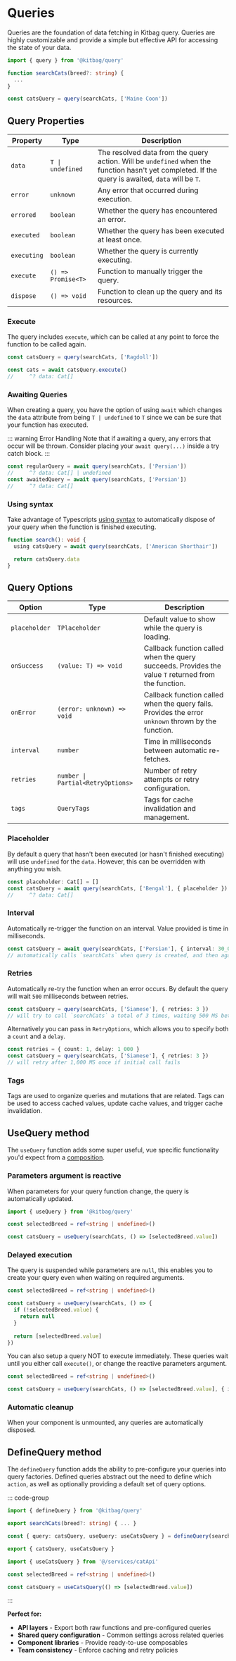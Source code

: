 # Queries

Queries are the foundation of data fetching in Kitbag query. Queries are highly customizable and provide a simple but effective API for accessing the state of your data.

```ts
import { query } from '@kitbag/query'

function searchCats(breed?: string) {
  ...
}

const catsQuery = query(searchCats, ['Maine Coon'])
```

## Query Properties

| Property | Type | Description |
|----------|------|-------------|
| `data` | `T \| undefined` | The resolved data from the query action. Will be `undefined` when the function hasn't yet completed. If the query is awaited, `data` will be `T`. |
| `error` | `unknown` | Any error that occurred during execution. |
| `errored` | `boolean` | Whether the query has encountered an error. |
| `executed` | `boolean` | Whether the query has been executed at least once. |
| `executing` | `boolean` | Whether the query is currently executing. |
| `execute` | `() => Promise<T>` | Function to manually trigger the query. |
| `dispose` | `() => void` | Function to clean up the query and its resources. |

### Execute

The query includes `execute`, which can be called at any point to force the function to be called again.

```ts
const catsQuery = query(searchCats, ['Ragdoll'])

const cats = await catsQuery.execute()
//     ^? data: Cat[]
```

### Awaiting Queries

When creating a query, you have the option of using `await` which changes the `data` attribute from being `T | undefined` to `T` since we can be sure that your function has executed.

::: warning Error Handling
Note that if awaiting a query, any errors that occur will be thrown. Consider placing your `await query(...)` inside a try catch block.
:::

```ts
const regularQuery = await query(searchCats, ['Persian'])
//     ^? data: Cat[] | undefined
const awaitedQuery = await query(searchCats, ['Persian'])
//     ^? data: Cat[]
```

### Using syntax

Take advantage of Typescripts [using syntax](https://www.typescriptlang.org/docs/handbook/release-notes/typescript-5-2.html#using-declarations-and-explicit-resource-management) to automatically dispose of your query when the function is finished executing.

```ts
function search(): void {
  using catsQuery = await query(searchCats, ['American Shorthair'])

  return catsQuery.data
}
```

## Query Options

| Option | Type | Description |
|--------|------|-------------|
| `placeholder` | `TPlaceholder` | Default value to show while the query is loading. |
| `onSuccess` | `(value: T) => void` | Callback function called when the query succeeds. Provides the value `T` returned from the function. |
| `onError` | `(error: unknown) => void` | Callback function called when the query fails. Provides the error `unknown` thrown by the function. |
| `interval` | `number` | Time in milliseconds between automatic re-fetches. |
| `retries` | `number \| Partial<RetryOptions>` | Number of retry attempts or retry configuration. |
| `tags` | `QueryTags` | Tags for cache invalidation and management. |

### Placeholder

By default a query that hasn't been executed (or hasn't finished executing) will use `undefined` for the `data`. However, this can be overridden with anything you wish.

```ts
const placeholder: Cat[] = []
const catsQuery = await query(searchCats, ['Bengal'], { placeholder })
//     ^? data: Cat[]
```

### Interval

Automatically re-trigger the function on an interval. Value provided is time in milliseconds.

```ts
const catsQuery = await query(searchCats, ['Persian'], { interval: 30_000 })
// automatically calls `searchCats` when query is created, and then again every 30 seconds
```

### Retries

Automatically re-try the function when an error occurs. By default the query will wait `500` milliseconds between retries.

```ts
const catsQuery = query(searchCats, ['Siamese'], { retries: 3 })
// will try to call `searchCats` a total of 3 times, waiting 500 MS between each attempt
```

Alternatively you can pass in `RetryOptions`, which allows you to specify both a `count` and a `delay`.

```ts
const retries = { count: 1, delay: 1_000 }
const catsQuery = query(searchCats, ['Siamese'], { retries: 3 })
// will retry after 1,000 MS once if initial call fails
```

### Tags

Tags are used to organize queries and mutations that are related. Tags can be used to access cached values, update cache values, and trigger cache invalidation.

## UseQuery method

The `useQuery` function adds some super useful, vue specific functionality you'd expect from a [composition](https://vuejs.org/guide/extras/composition-api-faq.html).

### Parameters argument is reactive

When parameters for your query function change, the query is automatically updated. 

```ts
import { useQuery } from '@kitbag/query'

const selectedBreed = ref<string | undefined>()

const catsQuery = useQuery(searchCats, () => [selectedBreed.value])
```

### Delayed execution

The query is suspended while parameters are `null`, this enables you to create your query even when waiting on required arguments.

```ts
const selectedBreed = ref<string | undefined>()

const catsQuery = useQuery(searchCats, () => {
  if (!selectedBreed.value) {
    return null
  }
  
  return [selectedBreed.value]
})
```

You can also setup a query NOT to execute immediately. These queries wait until you either call `execute()`, or change the reactive parameters argument.

```ts
const selectedBreed = ref<string | undefined>()

const catsQuery = useQuery(searchCats, () => [selectedBreed.value], { immediate: false })
```

### Automatic cleanup

When your component is unmounted, any queries are automatically disposed.

## DefineQuery method

The `defineQuery` function adds the ability to pre-configure your queries into query factories. Defined queries abstract out the need to define which `action`, as well as optionally providing a default set of query options.

::: code-group

```ts [services/catApi.ts]
import { defineQuery } from '@kitbag/query'

export searchCats(breed?: string) { ... }

const { query: catsQuery, useQuery: useCatsQuery } = defineQuery(searchCats)

export { catsQuery, useCatsQuery }
```

```ts [components/CatFinder.vue]
import { useCatsQuery } from '@/services/catApi'

const selectedBreed = ref<string | undefined>()

const catsQuery = useCatsQuery(() => [selectedBreed.value])
```

:::

**Perfect for:**

- **API layers** - Export both raw functions and pre-configured queries
- **Shared query configuration** - Common settings across related queries  
- **Component libraries** - Provide ready-to-use composables
- **Team consistency** - Enforce caching and retry policies
